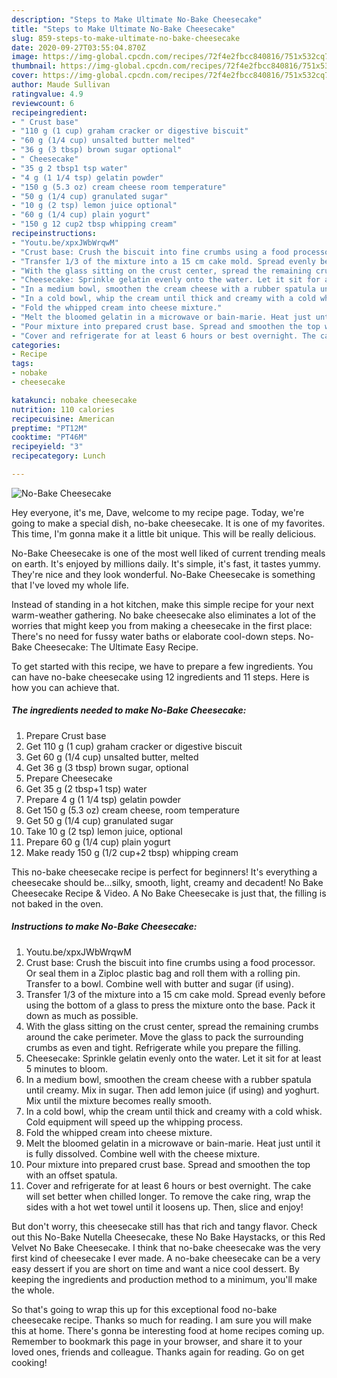 ```yaml
---
description: "Steps to Make Ultimate No-Bake Cheesecake"
title: "Steps to Make Ultimate No-Bake Cheesecake"
slug: 859-steps-to-make-ultimate-no-bake-cheesecake
date: 2020-09-27T03:55:04.870Z
image: https://img-global.cpcdn.com/recipes/72f4e2fbcc840816/751x532cq70/no-bake-cheesecake-recipe-main-photo.jpg
thumbnail: https://img-global.cpcdn.com/recipes/72f4e2fbcc840816/751x532cq70/no-bake-cheesecake-recipe-main-photo.jpg
cover: https://img-global.cpcdn.com/recipes/72f4e2fbcc840816/751x532cq70/no-bake-cheesecake-recipe-main-photo.jpg
author: Maude Sullivan
ratingvalue: 4.9
reviewcount: 6
recipeingredient:
- " Crust base"
- "110 g (1 cup) graham cracker or digestive biscuit"
- "60 g (1/4 cup) unsalted butter melted"
- "36 g (3 tbsp) brown sugar optional"
- " Cheesecake"
- "35 g 2 tbsp1 tsp water"
- "4 g (1 1/4 tsp) gelatin powder"
- "150 g (5.3 oz) cream cheese room temperature"
- "50 g (1/4 cup) granulated sugar"
- "10 g (2 tsp) lemon juice optional"
- "60 g (1/4 cup) plain yogurt"
- "150 g 12 cup2 tbsp whipping cream"
recipeinstructions:
- "Youtu.be/xpxJWbWrqwM"
- "Crust base: Crush the biscuit into fine crumbs using a food processor. Or seal them in a Ziploc plastic bag and roll them with a rolling pin. Transfer to a bowl. Combine well with butter and sugar (if using)."
- "Transfer 1/3 of the mixture into a 15 cm cake mold. Spread evenly before using the bottom of a glass to press the mixture onto the base. Pack it down as much as possible."
- "With the glass sitting on the crust center, spread the remaining crumbs around the cake perimeter. Move the glass to pack the surrounding crumbs as even and tight. Refrigerate while you prepare the filling."
- "Cheesecake: Sprinkle gelatin evenly onto the water. Let it sit for at least 5 minutes to bloom."
- "In a medium bowl, smoothen the cream cheese with a rubber spatula until creamy. Mix in sugar. Then add lemon juice (if using) and yoghurt. Mix until the mixture becomes really smooth."
- "In a cold bowl, whip the cream until thick and creamy with a cold whisk. Cold equipment will speed up the whipping process."
- "Fold the whipped cream into cheese mixture."
- "Melt the bloomed gelatin in a microwave or bain-marie. Heat just until it is fully dissolved. Combine well with the cheese mixture."
- "Pour mixture into prepared crust base. Spread and smoothen the top with an offset spatula."
- "Cover and refrigerate for at least 6 hours or best overnight. The cake will set better when chilled longer. To remove the cake ring, wrap the sides with a hot wet towel until it loosens up. Then, slice and enjoy!"
categories:
- Recipe
tags:
- nobake
- cheesecake

katakunci: nobake cheesecake 
nutrition: 110 calories
recipecuisine: American
preptime: "PT12M"
cooktime: "PT46M"
recipeyield: "3"
recipecategory: Lunch

---
```



![No-Bake Cheesecake](https://img-global.cpcdn.com/recipes/72f4e2fbcc840816/751x532cq70/no-bake-cheesecake-recipe-main-photo.jpg)

Hey everyone, it's me, Dave, welcome to my recipe page. Today, we're going to make a special dish, no-bake cheesecake. It is one of my favorites. This time, I'm gonna make it a little bit unique. This will be really delicious.

No-Bake Cheesecake is one of the most well liked of current trending meals on earth. It's enjoyed by millions daily. It's simple, it's fast, it tastes yummy. They're nice and they look wonderful. No-Bake Cheesecake is something that I've loved my whole life.

Instead of standing in a hot kitchen, make this simple recipe for your next warm-weather gathering. No bake cheesecake also eliminates a lot of the worries that might keep you from making a cheesecake in the first place: There&#39;s no need for fussy water baths or elaborate cool-down steps. No-Bake Cheesecake: The Ultimate Easy Recipe.


To get started with this recipe, we have to prepare a few ingredients. You can have no-bake cheesecake using 12 ingredients and 11 steps. Here is how you can achieve that.

<!--inarticleads1-->

##### The ingredients needed to make No-Bake Cheesecake:

1. Prepare  Crust base
1. Get 110 g (1 cup) graham cracker or digestive biscuit
1. Get 60 g (1/4 cup) unsalted butter, melted
1. Get 36 g (3 tbsp) brown sugar, optional
1. Prepare  Cheesecake
1. Get 35 g (2 tbsp+1 tsp) water
1. Prepare 4 g (1 1/4 tsp) gelatin powder
1. Get 150 g (5.3 oz) cream cheese, room temperature
1. Get 50 g (1/4 cup) granulated sugar
1. Take 10 g (2 tsp) lemon juice, optional
1. Prepare 60 g (1/4 cup) plain yogurt
1. Make ready 150 g (1/2 cup+2 tbsp) whipping cream


This no-bake cheesecake recipe is perfect for beginners! It&#39;s everything a cheesecake should be…silky, smooth, light, creamy and decadent! No Bake Cheesecake Recipe &amp; Video. A No Bake Cheesecake is just that, the filling is not baked in the oven. 

<!--inarticleads2-->

##### Instructions to make No-Bake Cheesecake:

1. Youtu.be/xpxJWbWrqwM
1. Crust base: Crush the biscuit into fine crumbs using a food processor. Or seal them in a Ziploc plastic bag and roll them with a rolling pin. Transfer to a bowl. Combine well with butter and sugar (if using).
1. Transfer 1/3 of the mixture into a 15 cm cake mold. Spread evenly before using the bottom of a glass to press the mixture onto the base. Pack it down as much as possible.
1. With the glass sitting on the crust center, spread the remaining crumbs around the cake perimeter. Move the glass to pack the surrounding crumbs as even and tight. Refrigerate while you prepare the filling.
1. Cheesecake: Sprinkle gelatin evenly onto the water. Let it sit for at least 5 minutes to bloom.
1. In a medium bowl, smoothen the cream cheese with a rubber spatula until creamy. Mix in sugar. Then add lemon juice (if using) and yoghurt. Mix until the mixture becomes really smooth.
1. In a cold bowl, whip the cream until thick and creamy with a cold whisk. Cold equipment will speed up the whipping process.
1. Fold the whipped cream into cheese mixture.
1. Melt the bloomed gelatin in a microwave or bain-marie. Heat just until it is fully dissolved. Combine well with the cheese mixture.
1. Pour mixture into prepared crust base. Spread and smoothen the top with an offset spatula.
1. Cover and refrigerate for at least 6 hours or best overnight. The cake will set better when chilled longer. To remove the cake ring, wrap the sides with a hot wet towel until it loosens up. Then, slice and enjoy!


But don&#39;t worry, this cheesecake still has that rich and tangy flavor. Check out this No-Bake Nutella Cheesecake, these No Bake Haystacks, or this Red Velvet No Bake Cheesecake. I think that no-bake cheesecake was the very first kind of cheesecake I ever made. A no-bake cheesecake can be a very easy dessert if you are short on time and want a nice cool dessert. By keeping the ingredients and production method to a minimum, you&#39;ll make the whole. 

So that's going to wrap this up for this exceptional food no-bake cheesecake recipe. Thanks so much for reading. I am sure you will make this at home. There's gonna be interesting food at home recipes coming up. Remember to bookmark this page in your browser, and share it to your loved ones, friends and colleague. Thanks again for reading. Go on get cooking!

